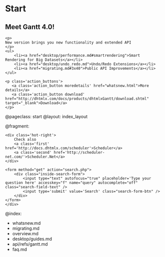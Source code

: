 Start
=====
<div class="newsblock">
    <h2>Meet Gantt 4.0!</h2>
    
    <p>
    New version brings you new functionality and extended API
    </p>
    <ul>
		<li><a href="desktop/performance.md#smartrendering">Smart Rendering for Big Datasets</a></li>
        <li><a href="desktop/undo_redo.md">Undo/Redo Extensions</a></li>
        <li><a href="migrating.md#3x40">Public API Improvements</a></li>
	</ul>

    <p class='action_buttons'>
       <a class='action_button moredetails' href="whatsnew.html">More details</a>
       <a class='action_button download' href="http://dhtmlx.com/docs/products/dhtmlxGantt/download.shtml" target="_blank">Download</a>
    </p>
</div>

<div class='hands'></div>
<div class='tablet'></div>


@pageclass: start
@layout: index_layout

@fragment: <div class='hot-news'>
	<div class='inside-hot'>
    
    <div class='hot-right'>
    	Check also
    	<a class='first' href='http://docs.dhtmlx.com/scheduler'>Scheduler</a>
    	<a class='second' href='http://scheduler-net.com/'>Scheduler.Net</a>
	</div>
    
    <form method="get" action="search.php">
        <div class="inside-search-form">
            <input type="text" autofocus="true" placeholder='Type your question here' accesskey="f" name="query" autocomplete="off" class="search-field-text" />
            <input type='submit' value='Search' class="search-form-btn" />
        </div>
    </form>
    </div>
</div>

@index:
- whatsnew.md
- migrating.md
- overview.md
- desktop/guides.md
- api/refs/gantt.md
- faq.md